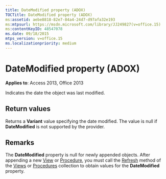 ```yaml
---
title: DateModified property (ADOX)
TOCTitle: DateModified property (ADOX)
ms:assetid: aebe8818-82e7-84a4-24d7-d97afa32e193
ms:mtpsurl: https://msdn.microsoft.com/library/JJ249827(v=office.15)
ms:contentKeyID: 48547078
ms.date: 09/18/2015
mtps_version: v=office.15
ms.localizationpriority: medium
---
```


# DateModified property (ADOX)


**Applies to**: Access 2013, Office 2013

Indicates the date the object was last modified.

## Return values

Returns a **Variant** value specifying the date modified. The value is null if **DateModified** is not supported by the provider.

## Remarks

The **DateModified** property is null for newly appended objects. After appending a new [View](view-object-adox.md) or [Procedure](procedure-object-adox.md), you must call the [Refresh](refresh-method-ado.md) method of the [Views](views-collection-adox.md) or [Procedures](procedures-collection-adox.md) collection to obtain values for the **DateModified** property.

